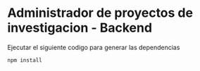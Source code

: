 # Administrador  de proyectos de investigacion - Backend
Ejecutar el siguiente codigo para generar las dependencias
```
npm install
```